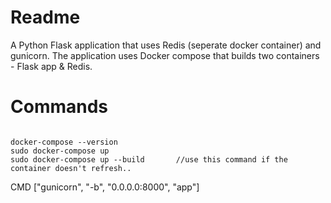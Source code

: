 # Readme

A Python Flask application that uses Redis (seperate docker container) and gunicorn. The application uses Docker compose that builds two containers - Flask app & Redis.

# Commands
<code>
docker-compose --version
sudo docker-compose up
sudo docker-compose up --build       //use this command if the container doesn't refresh..
</code>

CMD ["gunicorn", "-b", "0.0.0.0:8000", "app"]
